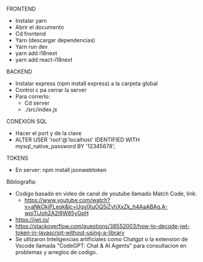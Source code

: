 FRONTEND
- Instalar yarn
- Abrir el documento
- Cd frontend
- Yarn (descargar dependencias)
- Yarn run dev
- yarn add i18next
- yarn add react-i18next


BACKEND 
- Instalar express (npm install express) a la carpeta global
- Control c pa cerrar la server
- Para correrlo:
  - Cd server
  - ./src/index.js


CONEXION SQL
- Hacer el port y de la clave
- ALTER USER 'root'@'localhost' IDENTIFIED WITH mysql_native_password BY '12345678’;

TOKENS
- En server: npm install jsonwebtoken

Bibliografia:
- Codigo basado en video de canal de youtube llamado Match Code, link:
  - https://www.youtube.com/watch?v=aNkOkjPLeqk&lc=UgyIXuOQ5iZyhXxZk_h4AaABAg.A-wpiTiJoh2A2l9W85yGpH
- https://jwt.io/
- https://stackoverflow.com/questions/38552003/how-to-decode-jwt-token-in-javascript-without-using-a-library
- Se utlizaron Inteligencias artificiales como Chatgpt o la extension de Vscode llamada "CodeGPT: Chat & AI Agents" para consultacion en problemas y arreglos de codigo.

  
